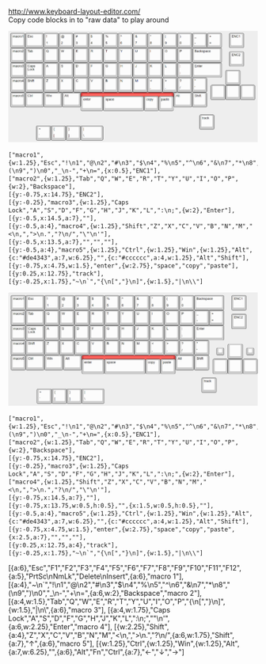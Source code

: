 http://www.keyboard-layout-editor.com/  
Copy code blocks in to "raw data" to play around

![Layouts/no_Mouse.png](https://github.com/MydriasisOneMillion/Kent_Keeb/blob/a86dca90580bc6bb3197a4320e52c35d0f6dc3dc/Layouts/no_Mouse.png)

```
["macro1",{w:1.25},"Esc","!\n1","@\n2","#\n3","$\n4","%\n5","^\n6","&\n7","*\n8","(\n9",")\n0","_\n-","+\n=",{x:0.5},"ENC1"],
["macro2",{w:1.25},"Tab","Q","W","E","R","T","Y","U","I","O","P",{w:2},"Backspace"],
[{y:-0.75,x:14.75},"ENC2"],
[{y:-0.25},"macro3",{w:1.25},"Caps Lock","A","S","D","F","G","H","J","K","L",":\n;",{w:2},"Enter"],
[{y:-0.5,x:14.5,a:7},""],
[{y:-0.5,a:4},"macro4",{w:1.25},"Shift","Z","X","C","V","B","N","M","<\n,",">\n.","?\n/","\"\n'"],
[{y:-0.5,x:13.5,a:7},"","",""],
[{y:-0.5,a:4},"macro5",{w:1.25},"Ctrl",{w:1.25},"Win",{w:1.25},"Alt",{c:"#de4343",a:7,w:6.25},"",{c:"#cccccc",a:4,w:1.25},"Alt","Shift"],
[{y:-0.75,x:4.75,w:1.5},"enter",{w:2.75},"space","copy","paste"],
[{y:0.25,x:12.75},"track"],
[{y:-0.25,x:1.75},"~\n`","{\n[","}\n]",{w:1.5},"|\n\\"]
```


![Layouts/Mouse.png](https://github.com/MydriasisOneMillion/Kent_Keeb/blob/8c223a59a868e9cae23a83dd8b2005636b7b6aa9/Layouts/Mouse.png)


```
["macro1",{w:1.25},"Esc","!\n1","@\n2","#\n3","$\n4","%\n5","^\n6","&\n7","*\n8","(\n9",")\n0","_\n-","+\n=",{x:0.5},"ENC1"],
["macro2",{w:1.25},"Tab","Q","W","E","R","T","Y","U","I","O","P",{w:2},"Backspace"],
[{y:-0.75,x:14.75},"ENC2"],
[{y:-0.25},"macro3",{w:1.25},"Caps Lock","A","S","D","F","G","H","J","K","L",":\n;",{w:2},"Enter"],
["macro4",{w:1.25},"Shift","Z","X","C","V","B","N","M","<\n,",">\n.","?\n/","\"\n'"],
[{y:-0.75,x:14.5,a:7},""],
[{y:-0.75,x:13.75,w:0.5,h:0.5},"",{x:1.5,w:0.5,h:0.5},""],
[{y:-0.5,a:4},"macro5",{w:1.25},"Ctrl",{w:1.25},"Win",{w:1.25},"Alt",{c:"#de4343",a:7,w:6.25},"",{c:"#cccccc",a:4,w:1.25},"Alt","Shift"],
[{y:-0.75,x:4.75,w:1.5},"enter",{w:2.75},"space","copy","paste",{x:2.5,a:7},"","",""],
[{y:0.25,x:12.75,a:4},"track"],
[{y:-0.25,x:1.75},"~\n`","{\n[","}\n]",{w:1.5},"|\n\\"]
```

[{a:6},"Esc","F1","F2","F3","F4","F5","F6","F7","F8","F9","F10","F11","F12",{a:5},"PrtSc\nNmLk","Delete\nInsert",{a:6},"macro 1"],
[{a:4},"~\n`","!\n1","@\n2","#\n3","$\n4","%\n5","^\n6","&\n7","*\n8","(\n9",")\n0","_\n-","+\n=",{a:6,w:2},"Backspace","macro 2"],
[{a:4,w:1.5},"Tab","Q","W","E","R","T","Y","U","I","O","P","{\n[","}\n]",{w:1.5},"|\n\\",{a:6},"macro 3"],
[{a:4,w:1.75},"Caps Lock","A","S","D","F","G","H","J","K","L",":\n;","\"\n'",{a:6,w:2.25},"Enter","macro 4"],
[{w:2.25},"Shift",{a:4},"Z","X","C","V","B","N","M","<\n,",">\n.","?\n/",{a:6,w:1.75},"Shift",{a:7},"↑",{a:6},"macro 5"],
[{w:1.25},"Ctrl",{w:1.25},"Win",{w:1.25},"Alt",{a:7,w:6.25},"",{a:6},"Alt","Fn","Ctrl",{a:7},"←","↓","→"]
